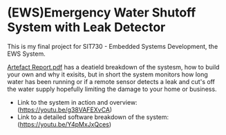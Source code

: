 # (EWS)Emergency Water Shutoff System with Leak Detector

This is my final project for SIT730 - Embedded Systems Development, the EWS System.

[Artefact Report.pdf](/ArtefactReport.pdf) has a deatield breakdown of the systesm, how to build your own and why it exisits, but in short the system monitors how long water has been running or if a remote sensor detects a leak and cut's off the water supply hopefully limiting the damage to your home or business.

* Link to the system in action and overview: (https://youtu.be/g38VAFEXvCA)
* Link to a detailed software breakdown of the system: (https://youtu.be/Y4pMxJxQces) 